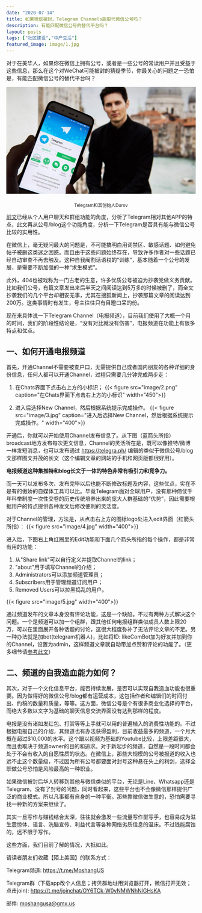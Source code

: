 ```yaml
---
date: "2020-07-14"
title: 如果微信被封，Telegram Channels能取代微信公号吗？
description: 有能匹配微信公号的替代平台吗？
layout: posts
tags: ["社区建设","中产生活"]
featured_image: image/1.jpg
---
```


对于在美华人，如果你在微信上拥有公号，或者是一些公号的常读用户并且受益于这些信息，那么在这个对WeChat可能被封的猜疑季节，你最关心的问题之一恐怕是，有能匹配微信公号的替代平台吗？

<!--more-->

![](image/1.jpg)
<center><sub>Telegram和其创始人Durov</sub></center>

[前文](../telegram_novice_group/)已经从个人用户聊天和群组功能的角度，分析了Telegram相对其他APP的特点，此文再从公号/blog这个功能角度，分析一下Telegram是否具有能与微信公号比较的实用性。


在微信上，毫无疑问最大的问题是，不可能搞明白用词禁区、敏感话题、如何避免帖子被删这类迷之困惑。而且由于这些问题始终存在，导致许多作者对一些话题已经自动审查不再去触及。这种自我阉割话语权的“训练”，基本随着一个公号的发展，是需要不断加强的一种“求生模式”。


此外，404也被戏称为一门古老的生意，许多优质公号被迫为抄袭党做义务贡献。比如我们公号，有篇文章发出来后半天之间阅读达到5万多的时候被删了，而全文抄袭我们的几个平台却相安无事，尤其在搜狐新闻上，抄袭那篇文章的阅读达到200万。这类事情时有发生，号主往往只有目瞪口呆的份。


现在来具体说一下Telegram Channel（电报频道），目前我们使用了大概一个月的时间，我们的阶段性结论是，“没有对比就没有伤害”，电报频道在功能上有很多特点和优点。

## 一、如何开通电报频道


首先，开通Channel不需要被查户口，无需提供自己或者国内朋友的各种详细的身份信息，任何人都可以开通Channel，过程只需要几分钟完成两步走：


1. 在Chats界面下点击右上方的小标识；
{{< figure src="image/2.png" caption="在Chats界面下点击右上方的小标识" width="450">}}

2. 进入后选择New Channel，然后根据系统提示完成操作。
{{< figure src="image/3.jpg" caption="进入后选择New Channel，然后根据系统提示完成操作。" width="400">}}

开通后，你就可以开始使用Channel发布信息了。从下图（蓝箭头所指）broadcast地方发布每次更文信息，Channel的灵活所在是，既可以像推特/微博一样发短消息，也可以发布通过 https://telegra.ph/ 编辑的类似于微信公号/blog文那样图文并茂的长文（这个编辑文章的网站的手机和网页版都很好用）。


**电报频道这种集推特和blog长文于一体的特色非常有吸引力和竞争力。**


而一天可以发布多次、发布完毕以后也能不断修改标题及内容，这些优点，实在不是有的傲娇的自媒体工具可以比。毕竟Telegram面对全球用户，没有那种倚仗千年科举制度一次性交卷的历史传统培养出来的庞大人群基础的“优势”，因此需要根据用户的特点提供各种发文后修改便利的灵活度。


对于Channel的管理，方法是，从点击右上方的图标logo处进入edit界面（红箭头所指）：
{{< figure src="image/4.jpg" width="400">}}

进入后，下图右上角红圈里的Edit功能和下面几个箭头所指的每个操作，都是非常有用的功能：

1. 从"Share link"可以自行定义并提取Channel的link；
2. "about"用于填写Channel的介绍；
3. Administrators可以添加频道管理员；
4. Subscribers用于管理频道订阅用户；
5. Removed Users可以拉黑捣乱的用户。

{{< figure src="image/5.jpg" width="400">}}

通过频道发布的文章本身没有评论功能，这是一个缺陷。不过有两种方式解决这个问题。一个是频道可以加一个组群，跟其他任何电报组群类似成员人数上限20万，可以在里面展开各种话题的讨论，这很大程度弥补了无法评论文章的不足。另一种办法就是加bot(telegram机器人)，比如将ID: likeComBot加为好友并加到你的Channel，设置为admin，这样频道文章就自动带加点赞和评论的功能了。（更多细节请[参考此文](../telegram_moments/)）


## 二、频道的自我造血能力如何？


其次，对于一个文化信息平台，能否持续发展，是否可以实现自我造血功能也很重要。因为做得好的微信公号/blog都有运营成本，这包括作者和编辑们的时间付出、约稿的数量和质量，等等。这方面，微信公号是个有很多商业化选择的平台，而绝大多数以文字为基础的聊天信息交流界面没有达到那样的程度。


电报是没有诸如发红包、打赏等等上手就可以用的普遍植入的消费性功能的。不过根据电报自己的介绍，其频道也有办法获得盈利，目前收益最多的频道，一个月大概在超过$10,000的水平。这个跟以视频为基础的Youtube比较，上限差距很大，而且也取决于频道owner的目的和追求。对于新起步的频道，自然是一段时间都会处于不会有收入的自愿性质的状态。在微信上，那些大规模的公号被报道的收入也远不止这个数量级，不过因为所有公号都要面对封号这种悬在头上的利剑，选择全职做公号恐怕是风险最高的一种职业。


如果微信被封后华人转移到其他与微信类似的平台，无论是Line、Whatsapp还是Telegram，没有了封号的问题，同时看起来，这些平台也不会像微信那样提供广泛的商业模式。所以凡事都有自身的一种平衡。那些靠微信做生意的，恐怕需要寻找一种新的方案来继续了。


其实一旦写作与赚钱结合太深，往往就会激发一些流量写作型写手，也容易成为滋生震惊体、谣言、洗脑宣传、利益代言等各种网络劣质信息的温床。不过钱能腐蚀的，远不限于写作。


这些方面，我们目前了解的情况，大抵如此。


请读者朋友们收藏【陌上美国】的联系方式：

Telegram频道: https://t.me/MoshangUS

Telegram群（下载app改个人信息；拷贝群地址用浏览器打开，微信打开无效；点击join): https://t.me/joinchat/OY6TCk-W0yNMWNhNlGHsKA

邮件: moshangusa@gmx.us